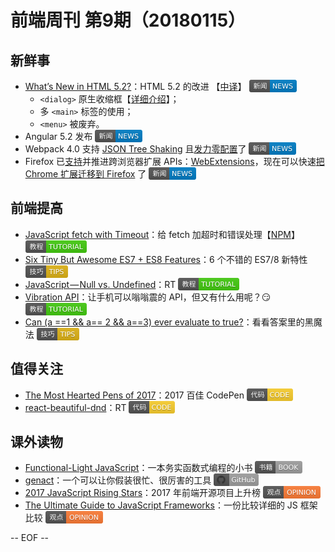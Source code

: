 # 前端周刊 第9期（20180115）

## 新鲜事
- [What’s New in HTML 5.2?](https://bitsofco.de/whats-new-in-html-5-2/?utm_source=mife&utm_medium=article&utm_campaign=mifeweekly&utm_term=news)：HTML 5.2 的改进 【[中译](https://mp.weixin.qq.com/s/-5PDK44-7SUkX0A90qoGAA?utm_source=mife&utm_medium=article&utm_campaign=mifeweekly&utm_term=news)】 <img valign="top" width="auto" height="20" src="./assets/news.svg" />
    - `<dialog>` 原生收缩框【[详细介绍](https://keithjgrant.com/posts/2018/meet-the-new-dialog-element/?utm_source=mife&utm_medium=article&utm_campaign=mifeweekly&utm_term=news)】；
    - 多 `<main>` 标签的使用；
    - `<menu>` 被废弃。
- Angular 5.2 发布 <img valign="top" width="auto" height="20" src="./assets/news.svg" />
- Webpack 4.0 支持 [JSON Tree Shaking](https://react-etc.net/entry/json-tree-shaking-lands-in-webpack-4-0?utm_source=mife&utm_medium=article&utm_campaign=mifeweekly&utm_term=news) 且[发力零配置](https://twitter.com/jdalton/status/951250082791227392?utm_source=mife&utm_medium=article&utm_campaign=mifeweekly&utm_term=news)了 <img valign="top" width="auto" height="20" src="./assets/news.svg" />
- Firefox 已[支持](https://hacks.mozilla.org/2017/06/cross-browser-extensions-available-now-in-firefox/?utm_source=mife&utm_medium=article&utm_campaign=mifeweekly&utm_term=news)并推进跨浏览器扩展 APIs：[WebExtensions](https://developer.mozilla.org/en-US/Add-ons/WebExtensions?utm_source=mife&utm_medium=article&utm_campaign=mifeweekly&utm_term=news)，现在可以快速[把 Chrome 扩展迁移到 Firefox](https://developer.mozilla.org/en-US/Add-ons/WebExtensions/Porting_a_Google_Chrome_extension?utm_source=mife&utm_medium=article&utm_campaign=mifeweekly&utm_term=news) 了 <img valign="top" width="auto" height="20" src="./assets/news.svg" />

## 前端提高
- [JavaScript fetch with Timeout](https://davidwalsh.name/fetch-timeout?utm_source=mife&utm_medium=article&utm_campaign=mifeweekly&utm_term=tutorial)：给 fetch 加超时和错误处理【[NPM](https://www.npmjs.com/package/fetch-with-timeout?utm_source=mife&utm_medium=article&utm_campaign=mifeweekly&utm_term=tutorial)】 <img valign="top" width="auto" height="20" src="./assets/tutorial.svg" />
- [Six Tiny But Awesome ES7 + ES8 Features](https://davidwalsh.name/es7-es8-features?utm_source=mife&utm_medium=article&utm_campaign=mifeweekly&utm_term=tips)：6 个不错的 ES7/8 新特性 <img valign="top" width="auto" height="20" src="./assets/tips.svg" />
- [JavaScript — Null vs. Undefined](https://codeburst.io/javascript-null-vs-undefined-20f955215a2?utm_source=mife&utm_medium=article&utm_campaign=mifeweekly&utm_term=tutorial)：RT <img valign="top" width="auto" height="20" src="./assets/tutorial.svg" />
- [Vibration API](https://davidwalsh.name/vibration-api?utm_source=mife&utm_medium=article&utm_campaign=mifeweekly&utm_term=tutorial)：让手机可以嗡嗡震的 API，但又有什么用呢？😏 <img valign="top" width="auto" height="20" src="./assets/tutorial.svg" />
- [Can (a ==1 && a== 2 && a==3) ever evaluate to true?](https://stackoverflow.com/questions/48270127/can-a-1-a-2-a-3-ever-evaluate-to-true?utm_source=mife&utm_medium=article&utm_campaign=mifeweekly&utm_term=tips)：看看答案里的黑魔法 <img valign="top" width="auto" height="20" src="./assets/tips.svg" />

## 值得关注
- [The Most Hearted Pens of 2017](https://codepen.io/2017/popular/pens/?utm_source=mife&utm_medium=article&utm_campaign=mifeweekly&utm_term=code)：2017 百佳 CodePen <img valign="top" width="auto" height="20" src="./assets/code.svg" />
- [react-beautiful-dnd](https://github.com/atlassian/react-beautiful-dnd?utm_source=mife&utm_medium=article&utm_campaign=mifeweekly&utm_term=code)：RT <img valign="top" width="auto" height="20" src="./assets/code.svg" />

## 课外读物
- [Functional-Light JavaScript](https://github.com/getify/Functional-Light-JS?utm_source=mife&utm_medium=article&utm_campaign=mifeweekly&utm_term=book)：一本务实函数式编程的小书 <img valign="top" width="auto" height="20" src="./assets/book.svg" />
- [genact](https://github.com/svenstaro/genact?utm_source=mife&utm_medium=article&utm_campaign=mifeweekly&utm_term=github)：一个可以让你假装很忙、很厉害的工具 <img valign="top" width="auto" height="20" src="./assets/github.svg" />
- [2017 JavaScript Rising Stars](https://risingstars.js.org/2017/en/?utm_source=mife&utm_medium=article&utm_campaign=mifeweekly&utm_term=opinion)：2017 年前端开源项目上升榜 <img valign="top" width="auto" height="20" src="./assets/opinion.svg" />
- [The Ultimate Guide to JavaScript Frameworks](https://javascriptreport.com/the-ultimate-guide-to-javascript-frameworks/?utm_source=mife&utm_medium=article&utm_campaign=mifeweekly&utm_term=opinion)：一份比较详细的 JS 框架比较 <img valign="top" width="auto" height="20" src="./assets/opinion.svg" />

-- EOF --
